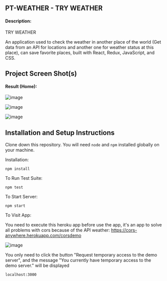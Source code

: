 ## PT-WEATHER - TRY WEATHER

#### Description:

TRY WEATHER

An application used to check the weather in another place of the world (Get data from an API for locations and another one for weather status at this place), can save favorite places, built with React, Redux, JavaScript, and CSS.

## Project Screen Shot(s)

#### Result (Home):   

![image](https://user-images.githubusercontent.com/91474067/166180974-1dc8f34d-11f5-4393-a7d8-baa8c276d80b.png)

![image](https://user-images.githubusercontent.com/91474067/166181001-72cc4372-afe5-46b6-9b63-b1f255ab77a9.png)

![image](https://user-images.githubusercontent.com/91474067/166181011-41f01718-f59a-4b8b-9544-3e9665ba8047.png)


## Installation and Setup Instructions

Clone down this repository. You will need `node` and `npm` installed globally on your machine.  

Installation:

`npm install`  

To Run Test Suite:  

`npm test`  

To Start Server:

`npm start`  

To Visit App:

You need to execute this heroku app before use the app, it's an app to solve all problems with cors because of the API weather: https://cors-anywhere.herokuapp.com/corsdemo

![image](https://user-images.githubusercontent.com/91474067/166179963-be60ec33-360f-458a-b462-7f65263a6a27.png)

You only need to click the button "Request temporary access to the demo server", and the message "You currently have temporary access to the demo server." will be displayed

`localhost:3000`  


